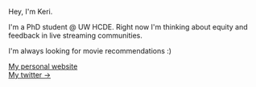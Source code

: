 Hey, I'm Keri.

I'm a PhD student @ UW HCDE. Right now I'm thinking about equity and feedback in live streaming communities. 

I'm always looking for movie recommendations :) 

[My personal website](https://keri.xyz/) <br />
[My twitter →](https://twitter.com/kerixyz)


<!--
**kerixyz/kerixyz** is a ✨ _special_ ✨ repository because its `README.md` (this file) appears on your GitHub profile.

Here are some ideas to get you started:

- 🔭 I’m currently working on ...
- 🌱 I’m currently learning ...
- 👯 I’m looking to collaborate on ...
- 🤔 I’m looking for help with ...
- 💬 Ask me about ...
- 📫 How to reach me: ...
- 😄 Pronouns: ...
- ⚡ Fun fact: ...
-->
